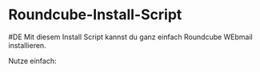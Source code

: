 # Roundcube-Install-Script
#DE
Mit diesem Install Script kannst du ganz einfach Roundcube WEbmail installieren.

Nutze einfach:
```
```
